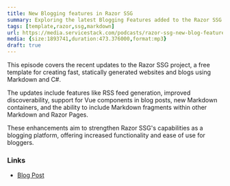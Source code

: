 ```yaml
---
title: New Blogging features in Razor SSG
summary: Exploring the latest Blogging Features added to the Razor SSG template, the fast, free static side generator for generating blogs and marketing websites from Markdown files.
tags: [template,razor,ssg,markdown]
url: https://media.servicestack.com/podcasts/razor-ssg-new-blog-features.mp3
media: {size:1893741,duration:473.376000,format:mp3}
draft: true
---
```


This episode covers the recent updates to the Razor SSG project, a free template for creating fast, 
statically generated websites and blogs using Markdown and C#. 

The updates include features like RSS feed generation, improved discoverability, support for 
Vue components in blog posts, new Markdown containers, and the ability to include Markdown 
fragments within other Markdown and Razor Pages. 

These enhancements aim to strengthen Razor SSG's capabilities as a blogging platform, 
offering increased functionality and ease of use for bloggers.

### Links

- [Blog Post](/posts/razor-ssg-new-blog-features)
